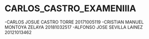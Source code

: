 # CARLOS_CASTRO_EXAMENIIIA
-CARLOS JOSUE CASTRO TORRE      20171005119
-CRISTIAN MANUEL MONTOYA ZELAYA 20181032517
-ALFONSO JOSE SEVILLA LAINEZ    20121013462
